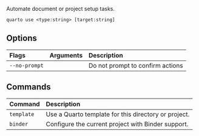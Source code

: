 Automate document or project setup tasks.

``` {.bash}
quarto use <type:string> [target:string]
```


## Options

|Flags         |Arguments |Description                      |
|:-------------|:---------|:--------------------------------|
|`--no-prompt` |          |Do not prompt to confirm actions |


## Commands

|Command    |Description                                          |
|:----------|:----------------------------------------------------|
|`template` |Use a Quarto template for this directory or project. |
|`binder`   |Configure the current project with Binder support.   |



